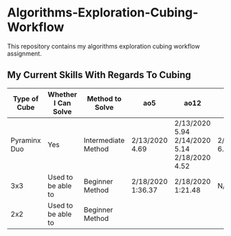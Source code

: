 # Algorithms-Exploration-Cubing-Workflow
This repository contains my algorithms exploration cubing workflow assignment. 

<h2>My Current Skills With Regards To Cubing</h2>

| Type of Cube | Whether I Can Solve | Method to Solve |        ao5       |        ao12      |      ao25      |
| ------------ | ------------------- | --------------- | ---------------- | ---------------- | -------------- |
| Pyraminx Duo | Yes | Intermediate Method | 2/13/2020 4.69 | 2/13/2020 5.94 2/14/2020 5.14 2/18/2020 4.52| 2/14/2020 6.19 |
| 3x3 | Used to be able to | Beginner Method | 2/18/2020 1:36.37 | 2/18/2020 1:21.48 | N/A |
| 2x2 | Used to be able to | Beginner Method | 
